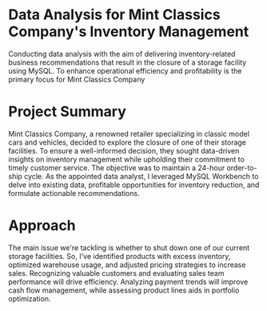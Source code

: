# Data Analysis for Mint Classics Company's Inventory Management
Conducting data analysis with the aim of delivering inventory-related business recommendations that result in the closure of a storage facility using MySQL. To enhance operational efficiency and profitability is the primary focus for Mint Classics Company

# Project Summary
Mint Classics Company, a renowned retailer specializing in classic model cars and vehicles, decided to explore the closure of one of their storage facilities. To ensure a well-informed decision, they sought data-driven insights on inventory management while upholding their commitment to timely customer service. The objective was to maintain a 24-hour order-to-ship cycle. As the appointed data analyst, I leveraged MySQL Workbench to delve into existing data, profitable opportunities for inventory reduction, and formulate actionable recommendations.

# Approach 
The main issue we're tackling is whether to shut down one of our current storage facilities. So, I've identified products with excess inventory, optimized warehouse usage, and adjusted pricing strategies to increase sales. Recognizing valuable customers and evaluating sales team performance will drive efficiency. Analyzing payment trends will improve cash flow management, while assessing product lines aids in portfolio optimization. 
